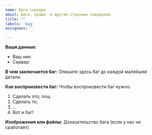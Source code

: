 ```yaml
---
name: Баги сервера
about: Баги, краши, и другие странные поведения.
title: ""
labels: 'bug'
assignees: ''

---
```


<!-- Чтобы сэкономить время в написании репорта о баге, постарайтесь описать все детали, приведите примеры и конкретные факты, возможно подкрепив написанное картинками, видео или ссылками. -->

**Ваши данные:**
 - Ваш ник: <!-- dima_dencep -->
 - Сервер: <!-- Magic -->

**В чем заключается баг:**
Опишите здесь баг до каждой малейшей детали.
<!-- мощный визуальный баг -->

**Как воспроизвести баг:**
Чтобы воспроизвести баг нужно:
1. Сделать это; лощ
2. Сделать то;
3. ...
4. Вот и баг!
<!-- 
1. Зайти в настройки betterfps
2. Включить алгоритм Taylor
3. Узрите! -->

**Изображения или файлы:**
Доказательство бага (если у нас не сработает).
<!-- https://dropmefiles.com/nTgrK -->
